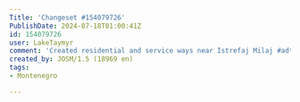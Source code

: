 ```yaml
---
Title: 'Changeset #154079726'
PublishDate: 2024-07-18T01:00:41Z
id: 154079726
user: LakeTaymyr
comment: 'Created residential and service ways near Istrefaj Milaj #adt'
created_by: JOSM/1.5 (18969 en)
tags:
- Montenegro

---
```

